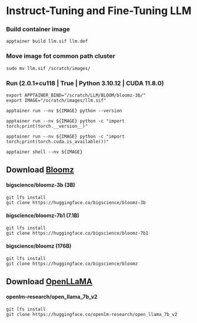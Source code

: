 # Instruct-Tuning and Fine-Tuning LLM

### Build container image
```
apptainer build llm.sif llm.def
```
### Move image fot common path cluster
```
sudo mv llm.sif /scratch/images/
```

### Run (2.0.1+cu118 | True | Python 3.10.12 | CUDA 11.8.0)
```
export APPTAINER_BIND="/scratch/LLM/BLOOM/bloomz-3b/"
export IMAGE="/scratch/images/llm.sif"

apptainer run --nv ${IMAGE} python --version

apptainer run --nv ${IMAGE} python -c "import torch;print(torch.__version__)"

apptainer run --nv ${IMAGE} python -c "import torch;print(torch.cuda.is_available())"

apptainer shell --nv ${IMAGE}
```

## Download [Bloomz](https://huggingface.co/bigscience/bloomz)

#### bigscience/bloomz-3b (3B)
```
git lfs install
git clone https://huggingface.co/bigscience/bloomz-3b
```
#### bigscience/bloomz-7b1 (7.1B)
```
git lfs install
git clone https://huggingface.co/bigscience/bloomz-7b1
```
#### bigscience/bloomz (176B)
```
git lfs install
git clone https://huggingface.co/bigscience/bloomz
```

## Download [OpenLLaMA](https://github.com/openlm-research/open_llama)

#### openlm-research/open_llama_7b_v2
```
git lfs install
git clone https://huggingface.co/openlm-research/open_llama_7b_v2
```



